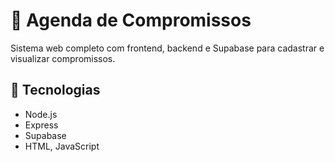 # 📅 Agenda de Compromissos

Sistema web completo com frontend, backend e Supabase para cadastrar e visualizar compromissos.

## 🚀 Tecnologias
- Node.js
- Express
- Supabase
- HTML, JavaScript

